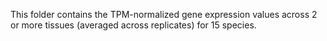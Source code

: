 This folder contains the TPM-normalized gene expression values across 2 or more tissues (averaged across replicates) for 15 species.
